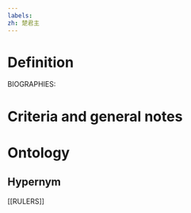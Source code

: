 ```yaml
---
labels: 
zh: 楚君主
---
```


# Definition
BIOGRAPHIES:
# Criteria and general notes
# Ontology

## Hypernym
[[RULERS]]